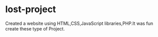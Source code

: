 # lost-project
Created a website using HTML,CSS,JavaScript libraries,PHP.It was fun create these type of Project.
